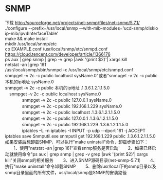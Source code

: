 # SNMP
下载
http://sourceforge.net/projects/net-snmp/files/net-snmp/5.7.1/  
./configure --prefix=/usr/local/snmp --with-mib-modules='ucd-snmp/diskio ip-mib/ipv4InterfaceTable'  
make  &&  make install  
mkdir /usr/local/snmp/etc  
cp EXAMPLE.conf /usr/local/snmp/etc/snmpd.conf  
https://cloud.tencent.com/developer/article/1366176  
ps aux | grep snmp | grep -v grep |awk '{print $2}'| xargs kill  
netstat -an |grep 161  
/usr/local/snmp/sbin/snmpd -c /usr/local/snmp/etc/snmpd.conf  
snmpget -v 2c -c public localhost sysName.0"或者"snmpget -v 2c -c public 本机的ip地址 sysName.0  
snmpget -v 2c -c public 本机的ip地址 .1.3.6.1.2.1.1.5.0  
　snmpget -v 2c -c public localhost sysName.0  
　　　　snmpget -v 2c -c public 127.0.0.1 sysName.0  
　　　　snmpget -v 2c -c public 192.168.1.229 sysName.0  
　　　　snmpget -v 2c -c public localhost .1.3.6.1.2.1.1.5.0  
　　　　snmpget -v 2c -c public 127.0.0.1 .1.3.6.1.2.1.1.5.0  
　　　　snmpget -v 2c -c public 192.168.1.229 .1.3.6.1.2.1.1.5.0  
　　　　iptables –L –n
iptables -I INPUT -p udp --dport 161 -j ACCEPT
iptables save
Snmputil.exe
snmputil get 192.168.1.229 public .1.3.6.1.2.1.1.5.0
如果安装后想卸载SNMP，可以执行"make uninstall"命令，卸载步骤如下：
　　1、使用"netstat -an |grep 161"查看snmp服务是否启动
　　2、如果已经启动就使用命令"ps aux | grep snmp | grep -v grep |awk '{print $2}'| xargs kill"关闭snmp的相关服务
　　3、进入SNMP源码目录(net-snmp-5.7.1)
　　4、执行"make uninstall"命令卸载SNMP
　　5、删除/usr/local下的snmp目录以及snmp目录里面的所有文件，usr/local/snmp是SNMP的安装路径

